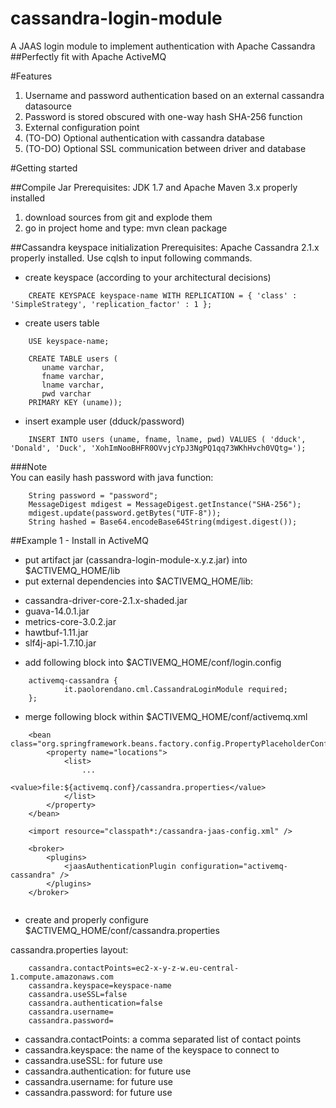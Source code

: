 # cassandra-login-module
A JAAS login module to implement authentication with Apache Cassandra
##Perfectly fit with Apache ActiveMQ

#Features

1. Username and password authentication based on an external cassandra datasource
2. Password is stored obscured with one-way hash SHA-256 function
3. External configuration point
4. (TO-DO) Optional authentication with cassandra database
5. (TO-DO) Optional SSL communication between driver and database

#Getting started

##Compile Jar
Prerequisites: JDK 1.7 and Apache Maven 3.x properly installed

1. download sources from git and explode them
2. go in project home and type: mvn clean package

##Cassandra keyspace initialization
Prerequisites: Apache Cassandra 2.1.x properly installed. Use cqlsh to input following commands.

*   create keyspace (according to your architectural decisions)

```
	CREATE KEYSPACE keyspace-name WITH REPLICATION = { 'class' : 'SimpleStrategy', 'replication_factor' : 1 };
```

*   create users table 

```
	USE keyspace-name;
```
	
```
	CREATE TABLE users (
	   uname varchar,
	   fname varchar,
	   lname varchar,
	   pwd varchar
	PRIMARY KEY (uname));
```

*   insert example user (dduck/password)

```
	INSERT INTO users (uname, fname, lname, pwd) VALUES ( 'dduck', 'Donald', 'Duck', 'XohImNooBHFR0OVvjcYpJ3NgPQ1qq73WKhHvch0VQtg=');
```

###Note  
You can easily hash password with java function:

```
	String password = "password";
	MessageDigest mdigest = MessageDigest.getInstance("SHA-256");
	mdigest.update(password.getBytes("UTF-8"));
	String hashed = Base64.encodeBase64String(mdigest.digest());
```

##Example 1 - Install in ActiveMQ

*   put artifact jar (cassandra-login-module-x.y.z.jar) into $ACTIVEMQ_HOME/lib
*   put external dependencies into $ACTIVEMQ_HOME/lib:
  - cassandra-driver-core-2.1.x-shaded.jar
  - guava-14.0.1.jar
  - metrics-core-3.0.2.jar
  - hawtbuf-1.11.jar
  - slf4j-api-1.7.10.jar


*   add following block into $ACTIVEMQ_HOME/conf/login.config

```
	activemq-cassandra {
    		it.paolorendano.cml.CassandraLoginModule required;
	};
```

*   merge following block within $ACTIVEMQ_HOME/conf/activemq.xml

```
	<bean class="org.springframework.beans.factory.config.PropertyPlaceholderConfigurer">
		<property name="locations">
			<list>
				...
				<value>file:${activemq.conf}/cassandra.properties</value>
			</list>
		</property>
	</bean>
	
	<import resource="classpath*:/cassandra-jaas-config.xml" />
	
	<broker>
		<plugins>
			<jaasAuthenticationPlugin configuration="activemq-cassandra" />
		</plugins>
	</broker>
	
```

*   create and properly configure $ACTIVEMQ_HOME/conf/cassandra.properties

cassandra.properties layout:

```
	cassandra.contactPoints=ec2-x-y-z-w.eu-central-1.compute.amazonaws.com
	cassandra.keyspace=keyspace-name
	cassandra.useSSL=false
	cassandra.authentication=false
	cassandra.username=
	cassandra.password=
```

- cassandra.contactPoints: a comma separated list of contact points
- cassandra.keyspace: the name of the keyspace to connect to
- cassandra.useSSL: for future use
- cassandra.authentication: for future use
- cassandra.username: for future use
- cassandra.password: for future use

